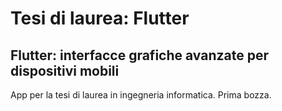 # Tesi di laurea: Flutter

## Flutter: interfacce grafiche avanzate per dispositivi mobili

App per la tesi di laurea in ingegneria informatica. Prima bozza.
